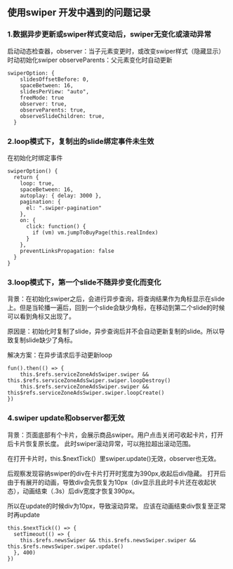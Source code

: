 ## 使用swiper 开发中遇到的问题记录

### 1.数据异步更新或swiper样式变动后，swiper无变化或滚动异常

启动动态检查器，observer：当子元素变更时，或改变swiper样式（隐藏显示）时动初始化swiper
observeParents：父元素变化时自动更新
```
swiperOption: {
    slidesOffsetBefore: 0,
    spaceBetween: 16,
    slidesPerView: "auto",
    freeMode: true
    observer: true,
    observeParents: true,
    observeSlideChildren: true,
  }
```

### 2.loop模式下，复制出的slide绑定事件未生效
在初始化时绑定事件
```
swiperOption() {
  return {
    loop: true,
    spaceBetween: 16,
    autoplay: { delay: 3000 },
    pagination: {
      el: ".swiper-pagination"
    },
    on: {
      click: function() {
        if (vm) vm.jumpToBuyPage(this.realIndex)
      }
    },
    preventLinksPropagation: false
  }
}
```

### 3.loop模式下，第一个slide不随异步变化而变化
背景：在初始化swiper之后，会进行异步查询，将查询结果作为角标显示在slide上。但是当轮播一遍后，回到一个slide会缺少角标，在移动到第二个slide的时候可以看到角标又出现了。

原因是：初始化时复制了slide，异步查询后并不会自动更新复制的slide。所以导致复制slide缺少了角标。

解决方案：在异步请求后手动更新loop

```
fun().then(() => {
    this.$refs.serviceZoneAdsSwiper.swiper && this.$refs.serviceZoneAdsSwiper.swiper.loopDestroy()
    this.$refs.serviceZoneAdsSwiper.swiper && this$refs.serviceZoneAdsSwiper.swiper.loopCreate()
})
```

### 4.swiper update和observer都无效
背景：页面底部有个卡片，会展示商品swiper。用户点击关闭可收起卡片，打开后卡片恢复原长度。 此时swiper滚动异常，可以拖拉超出滚动范围。

在打开卡片时，this.$nextTick(）里swiper.update()无效，observer也无效。

后观察发现容纳swiper的div在卡片打开时宽度为390px,收起后div隐藏。
打开后由于有展开的动画，导致div会先恢复为10px（div显示且此时卡片还在收起状态），动画结束（.3s）后div宽度才恢复390px。

所以在update的时候div为10px，导致滚动异常。
应该在动画结束div恢复至正常时再update

```
this.$nextTick(() => {
  setTimeout(() => {
    this.$refs.newsSwiper && this.$refs.newsSwiper.swiper && this.$refs.newsSwiper.swiper.update()
  }, 400)
})
```